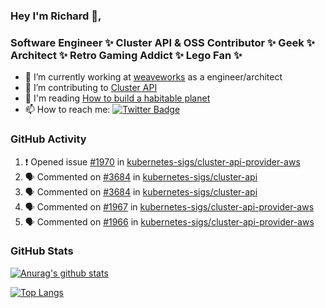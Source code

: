 ### Hey I'm Richard 👋, 

<h3 align="left">Software Engineer ✨ Cluster API & OSS Contributor ✨ Geek ✨ Architect ✨ Retro Gaming Addict ✨ Lego Fan ✨</h3>

- 🔭 I’m currently working at [weaveworks](https://github.com/weaveworks) as a engineer/architect
- 👯 I’m contributing to [Cluster API](https://github.com/kubernetes-sigs/cluster-api-provider-aws/pulls?q=is%3Aissue+is%3Apr+author%3Arichardcase+)
- 💬 I'm reading [How to build a habitable planet](https://www.amazon.co.uk/How-Build-Habitable-Planet-Humankind/dp/0691140065)
- 📫 How to reach me: [![Twitter Badge](https://img.shields.io/badge/-@fruit_case-00acee?style=flat&logo=Twitter&logoColor=white)](https://twitter.com/intent/follow?screen_name=fruit_case "Follow on Twitter")

### GitHub Activity 

<!--START_SECTION:activity-->
1. ❗️ Opened issue [#1970](https://github.com//kubernetes-sigs/cluster-api-provider-aws/issues/1970) in [kubernetes-sigs/cluster-api-provider-aws](https://github.com//kubernetes-sigs/cluster-api-provider-aws)
2. 🗣 Commented on [#3684](https://github.com//kubernetes-sigs/cluster-api/issues/3684) in [kubernetes-sigs/cluster-api](https://github.com//kubernetes-sigs/cluster-api)
3. 🗣 Commented on [#3684](https://github.com//kubernetes-sigs/cluster-api/issues/3684) in [kubernetes-sigs/cluster-api](https://github.com//kubernetes-sigs/cluster-api)
4. 🗣 Commented on [#1967](https://github.com//kubernetes-sigs/cluster-api-provider-aws/issues/1967) in [kubernetes-sigs/cluster-api-provider-aws](https://github.com//kubernetes-sigs/cluster-api-provider-aws)
5. 🗣 Commented on [#1966](https://github.com//kubernetes-sigs/cluster-api-provider-aws/issues/1966) in [kubernetes-sigs/cluster-api-provider-aws](https://github.com//kubernetes-sigs/cluster-api-provider-aws)
<!--END_SECTION:activity-->

### GitHub Stats

[![Anurag's github stats](https://github-readme-stats.vercel.app/api?username=richardcase&count_private=true&show_icons=true)](https://github.com/anuraghazra/github-readme-stats)

[![Top Langs](https://github-readme-stats.vercel.app/api/top-langs/?username=richardcase&hide=html&layout=compact)](https://github.com/anuraghazra/github-readme-stats)
